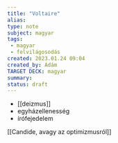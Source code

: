 ```yaml
---
title: "Voltaire"
alias: 
type: note
subject: magyar
tags:
 - magyar
 - felvilágosodás
created: 2023.01.24 09:04
created_by: Ádám
TARGET DECK: magyar
summary: 
status: draft 
---
```

- [[deizmus]] 
- egyházellenesség
- írófejedelem

[[Candide, avagy az optimizmusról]]